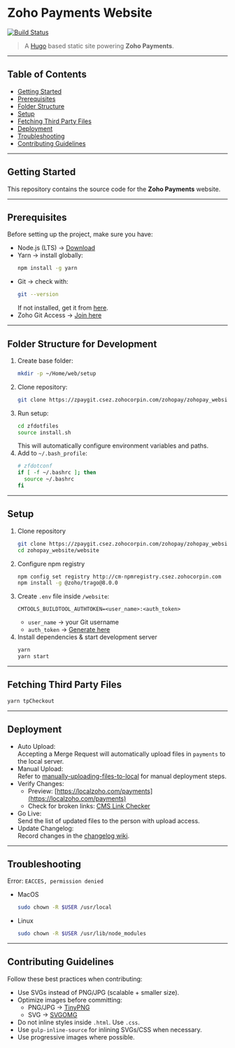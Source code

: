 # Zoho Payments Website
[![Build Status](https://git.csez.zohocorpin.com/zohofinance/zohocheckout_website/badges/master/pipeline.svg)](https://github.com/prakashbaskarzoho-web/samplerepo/commits/main/)

> A [Hugo](https://gohugo.io/) based static site powering **Zoho Payments**.

---

## Table of Contents
- [Getting Started](#getting-started)
- [Prerequisites](#prerequisites)
- [Folder Structure](#folder-structure-for-development)
- [Setup](#setup)
- [Fetching Third Party Files](#fetching-third-party-files)
- [Deployment](#deployment)
- [Troubleshooting](#troubleshooting)
- [Contributing Guidelines](#contributing-guidelines)

---

## Getting Started
This repository contains the source code for the **Zoho Payments** website.

---

## Prerequisites
Before setting up the project, make sure you have:

- Node.js (LTS) → [Download](https://nodejs.org/en/download)  
- Yarn → install globally:  
  ```bash
  npm install -g yarn
  ```
- Git → check with:  
  ```bash
  git --version
  ```  
  If not installed, get it from [here](https://git-scm.com/download).
- Zoho Git Access → [Join here](https://gitusercreation.csez.zohocorpin.com/)

---

## Folder Structure for Development
1. Create base folder:
   ```bash
   mkdir -p ~/Home/web/setup
   ```
2. Clone repository:
   ```bash
   git clone https://zpaygit.csez.zohocorpin.com/zohopay/zohopay_website.git
   ```
3. Run setup:
   ```bash
   cd zfdotfiles
   source install.sh
   ```
   This will automatically configure environment variables and paths.
4. Add to `~/.bash_profile`:
   ```bash
   # zfdotconf
   if [ -f ~/.bashrc ]; then
     source ~/.bashrc
   fi
   ```

---

## Setup
1. Clone repository
   ```bash
   git clone https://zpaygit.csez.zohocorpin.com/zohopay/zohopay_website.git
   cd zohopay_website/website
   ```
2. Configure npm registry
   ```bash
   npm config set registry http://cm-npmregistry.csez.zohocorpin.com
   npm install -g @zoho/trago@8.0.0
   ```
3. Create `.env` file inside `/website`:
   ```env
   CMTOOLS_BUILDTOOL_AUTHTOKEN=<user_name>:<auth_token>
   ```
   - `user_name` → your Git username  
   - `auth_token` → [Generate here](https://build.zohocorp.com/jsp/generate_token.jsp)
4. Install dependencies & start development server
   ```bash
   yarn
   yarn start
   ```

---

## Fetching Third Party Files
```bash
yarn tpCheckout
```

---

## Deployment
- Auto Upload:  
  Accepting a Merge Request will automatically upload files in `payments` to the local server.  
- Manual Upload:  
  Refer to [manually-uploading-files-to-local](#manually-uploading-files-to-local) for manual deployment steps.  
- Verify Changes:  
  - Preview: [https://localzoho.com/payments](https://localzoho.com/payments)  
  - Check for broken links: [CMS Link Checker](http://cmsmanager.zohocorp.com/link.php)  
- Go Live:  
  Send the list of updated files to the person with upload access.  
- Update Changelog:  
  Record changes in the [changelog wiki](http://git/zohofinance/zohocheckout_website/wikis/).  

---

## Troubleshooting

Error: `EACCES, permission denied`

- MacOS
  ```bash
  sudo chown -R $USER /usr/local
  ```
- Linux
  ```bash
  sudo chown -R $USER /usr/lib/node_modules
  ```

---

## Contributing Guidelines
Follow these best practices when contributing:

- Use SVGs instead of PNG/JPG (scalable + smaller size).  
- Optimize images before committing:  
  - PNG/JPG → [TinyPNG](https://tinypng.com)  
  - SVG → [SVGOMG](https://jakearchibald.github.io/svgomg/)  
- Do not inline styles inside `.html`. Use `.css`.  
- Use `gulp-inline-source` for inlining SVGs/CSS when necessary.  
- Use progressive images where possible.  